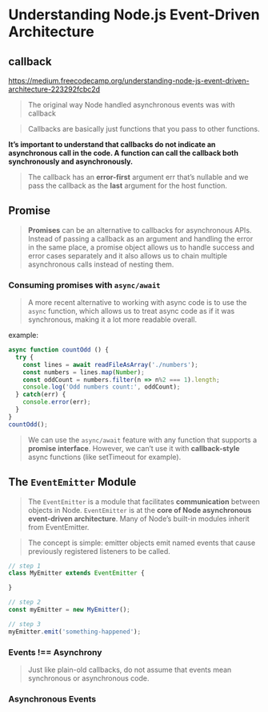 # Understanding Node.js Event-Driven Architecture

## callback
https://medium.freecodecamp.org/understanding-node-js-event-driven-architecture-223292fcbc2d

> The original way Node handled asynchronous events was with callback

>Callbacks are basically just functions that you pass to other functions.

**It’s important to understand that callbacks do not indicate an asynchronous call in the code. A function can call the callback both synchronously and asynchronously.**

> The callback has an **error-first** argument err that’s nullable and we pass the callback as the **last** argument for the host function.


## Promise

> **Promises** can be an alternative to callbacks for asynchronous APIs. Instead of passing a callback as an argument and handling the error in the same place, a promise object allows us to handle success and error cases separately and it also allows us to chain multiple asynchronous calls instead of nesting them.


### Consuming promises with `async/await`

> A more recent alternative to working with async code is to use the `async` function, which allows us to treat async code as if it was synchronous, making it a lot more readable overall.

example:
``` javascript
async function countOdd () {
  try {
    const lines = await readFileAsArray('./numbers');
    const numbers = lines.map(Number);
    const oddCount = numbers.filter(n => n%2 === 1).length;
    console.log('Odd numbers count:', oddCount);
  } catch(err) {
    console.error(err);
  }
}
countOdd();
```

> We can use the `async/await` feature with any function that supports a **promise interface**. However, we can’t use it with **callback-style** async functions (like setTimeout for example).



## The `EventEmitter` Module

> The `EventEmitter` is a module that facilitates **communication** between objects in Node. `EventEmitter` is at the **core of Node asynchronous event-driven architecture**. Many of Node’s built-in modules inherit from EventEmitter.

> The concept is simple: emitter objects emit named events that cause previously registered listeners to be called.

``` javascript
// step 1
class MyEmitter extends EventEmitter {

}

// step 2
const myEmitter = new MyEmitter();

// step 3
myEmitter.emit('something-happened');

```

### Events !== Asynchrony

> Just like plain-old callbacks, do not assume that events mean synchronous or asynchronous code.

### Asynchronous Events
